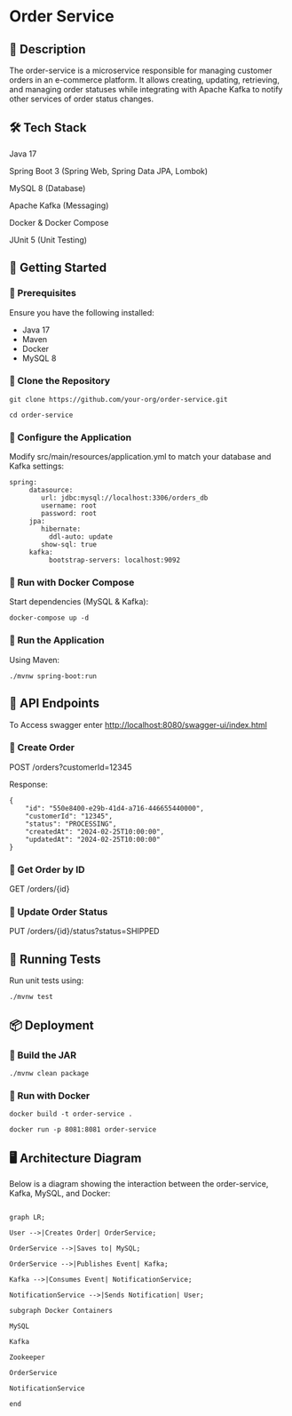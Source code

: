 # Order Service 

## 📌 Description

  

The order-service is a microservice responsible for managing customer orders in an e-commerce platform. It allows creating, updating, retrieving, and managing order statuses while integrating with Apache Kafka to notify other services of order status changes.

  

## 🛠️ Tech Stack

  

Java 17

  

Spring Boot 3 (Spring Web, Spring Data JPA, Lombok)

  

MySQL 8 (Database)

  

Apache Kafka (Messaging)

  

Docker & Docker Compose

  

JUnit 5 (Unit Testing)

  

## 🚀 Getting Started

  

### 🔹 Prerequisites

  

Ensure you have the following installed:

 - Java 17 
 - Maven 
 - Docker  
 - MySQL 8

  

### 🔹 Clone the Repository

  

    git clone https://github.com/your-org/order-service.git
    
    cd order-service

  

### 🔹 Configure the Application

  

Modify src/main/resources/application.yml to match your database and Kafka settings:

  

    spring:
	     datasource:
		    url: jdbc:mysql://localhost:3306/orders_db
		    username: root
		    password: root
		 jpa:
		    hibernate:
		      ddl-auto: update
		    show-sql: true
		 kafka:
			  bootstrap-servers: localhost:9092
 


  


  

### 🔹 Run with Docker Compose

  

Start dependencies (MySQL & Kafka):

  

    docker-compose up -d

  

### 🔹 Run the Application


Using Maven:

  

    ./mvnw spring-boot:run

  

## 📡 API Endpoints

  To Access swagger enter [http://localhost:8080/swagger-ui/index.html](http://localhost:8080/swagger-ui/index.html)

### 🔹 Create Order

  

POST /orders?customerId=12345

  

Response:

  

	{
		"id": "550e8400-e29b-41d4-a716-446655440000",
		"customerId": "12345",
		"status": "PROCESSING",
		"createdAt": "2024-02-25T10:00:00",
		"updatedAt": "2024-02-25T10:00:00"
	}

  

### 🔹 Get Order by ID

  

GET /orders/{id}

  

### 🔹 Update Order Status

  

PUT /orders/{id}/status?status=SHIPPED

  

## 🧪 Running Tests

  

Run unit tests using:

  

    ./mvnw test

  

## 📦 Deployment

  

### 🔹 Build the JAR

  

    ./mvnw clean package

  

### 🔹 Run with Docker

  

    docker build -t order-service .
    
    docker run -p 8081:8081 order-service

  

## 🖥️ Architecture Diagram

  

Below is a diagram showing the interaction between the order-service, Kafka, MySQL, and Docker:

  ```mermaid

graph LR;

User -->|Creates Order| OrderService;

OrderService -->|Saves to| MySQL;

OrderService -->|Publishes Event| Kafka;

Kafka -->|Consumes Event| NotificationService;

NotificationService -->|Sends Notification| User;

subgraph Docker Containers

MySQL

Kafka

Zookeeper

OrderService

NotificationService

end
```





